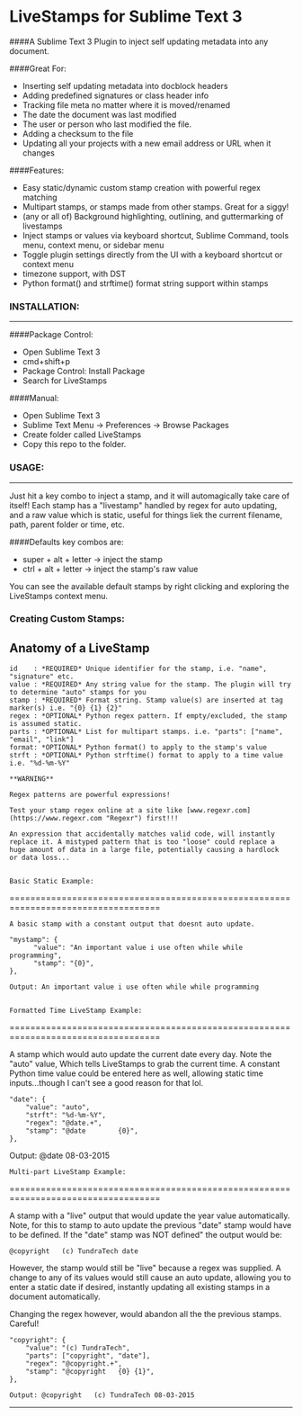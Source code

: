 # LiveStamps for Sublime Text 3
####A Sublime Text 3 Plugin to inject self updating metadata into any document.

####Great For:  

  * Inserting self updating metadata into docblock headers
  * Adding predefined signatures or class header info
  * Tracking file meta no matter where it is moved/renamed
  * The date the document was last modified
  * The user or person who last modified the file.
  * Adding a checksum to the file
  * Updating all your projects with a new email address or URL when it changes

####Features:  

  * Easy static/dynamic custom stamp creation with powerful regex matching
  * Multipart stamps, or stamps made from other stamps. Great for a siggy!
  * (any or all of) Background highlighting, outlining, and guttermarking of livestamps 
  * Inject stamps or values via keyboard shortcut, Sublime Command, tools menu, context menu, or sidebar menu
  * Toggle plugin settings directly from the UI with a keyboard shortcut or context menu
  * timezone support, with DST
  * Python format() and strftime() format string support within stamps

### INSTALLATION:
----

####Package Control: 

  * Open Sublime Text 3
  * cmd+shift+p
  * Package Control: Install Package
  * Search for LiveStamps

####Manual: 

  * Open Sublime Text 3
  * Sublime Text Menu -> Preferences -> Browse Packages
  * Create folder called LiveStamps
  * Copy this repo to the folder.

### USAGE:
----

Just hit a key combo to inject a stamp, and it will automagically take care of itself! Each stamp has a "livestamp"  handled by regex for auto updating, and a raw value which is static, useful for things liek the current filename, path, parent folder or time, etc.

####Defaults key combos are:
 * super + alt + letter -> inject the stamp
 * ctrl  + alt + letter -> inject the stamp's raw value

You can see the available default stamps by right clicking and exploring the LiveStamps context menu.


### Creating Custom Stamps:

 Anatomy of a LiveStamp
----------------------------------------------------------------------------------------------------

    id    : *REQUIRED* Unique identifier for the stamp, i.e. "name", "signature" etc.
    value : *REQUIRED* Any string value for the stamp. The plugin will try to determine "auto" stamps for you
    stamp : *REQUIRED* Format string. Stamp value(s) are inserted at tag marker(s) i.e. "{0} {1} {2}"
    regex : *OPTIONAL* Python regex pattern. If empty/excluded, the stamp is assumed static.
    parts : *OPTIONAL* List for multipart stamps. i.e. "parts": ["name", "email", "link"]
    format: *OPTIONAL* Python format() to apply to the stamp's value
    strft : *OPTIONAL* Python strftime() format to apply to a time value i.e. "%d-%m-%Y"

    **WARNING**
    
    Regex patterns are powerful expressions!
    
    Test your stamp regex online at a site like [www.regexr.com](https://www.regexr.com "Regexr") first!!!
    
    An expression that accidentally matches valid code, will instantly
    replace it. A mistyped pattern that is too "loose" could replace a
    huge amount of data in a large file, potentially causing a hardlock 
    or data loss...


	Basic Static Example:
  ===================================================================================

 	A basic stamp with a constant output that doesnt auto update.

  	"mystamp": {
		  "value": "An important value i use often while while programming",
		  "stamp": "{0}",
  	},

	Output: An important value i use often while while programming


	Formatted Time LiveStamp Example:
  ===================================================================================

  A stamp which would auto update the current date every day. Note the "auto" value,
  Which tells LiveStamps to grab the current time. A constant Python time value could
  be entered here as well, allowing static time inputs...though I can't see a good
  reason for that lol.

  	"date": {
  		"value": "auto",
  		"strft": "%d-%m-%Y",
  		"regex": "@date.+",
  		"stamp": "@date        {0}",
  	},

   Output: @date        08-03-2015


	Multi-part LiveStamp Example:
  ===================================================================================

  A stamp with a "live" output that would update the year value automatically.
  Note, for this to stamp to auto update the previous "date" stamp would have to be
  defined. If the "date" stamp was NOT defined" the output would be:

  	@copyright   (c) TundraTech date

  However, the stamp would still be "live" because a regex was supplied. A change to
  any of its values would still cause an auto update, allowing you to enter a static
  date if desired, instantly updating all existing stamps in a document automatically.

  Changing the regex however, would abandon all the the previous stamps. Careful!

    "copyright": {
    	"value": "(c) TundraTech",
    	"parts": ["copyright", "date"],
    	"regex": "@copyright.+",
    	"stamp": "@copyright   {0} {1}",
    },

	Output: @copyright   (c) TundraTech 08-03-2015

--------------------------------------------------------------------------------------




